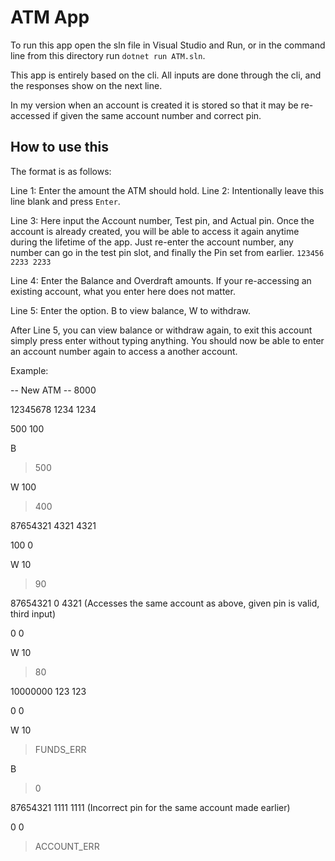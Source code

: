 # ATM App

To run this app open the sln file in Visual Studio and Run, or in the command line from this directory run `dotnet run ATM.sln`.

This app is entirely based on the cli. All inputs are done through the cli, and the responses show on the next line.

In my version when an account is created it is stored so that it may be re-accessed if given the same account number and correct pin.

## How to use this

The format is as follows:

Line 1: Enter the amount the ATM should hold.
Line 2: Intentionally leave this line blank and press `Enter`.

Line 3: Here input the Account number, Test pin, and Actual pin. Once the account is already created, you will be able to access it again anytime during the lifetime of the app. Just re-enter the account number, any number can go in the test pin slot, and finally the Pin set from earlier.
`123456 2233 2233`

Line 4: Enter the Balance and Overdraft amounts. If your re-accessing an existing account, what you enter here does not matter.

Line 5: Enter the option. B to view balance, W to withdraw.

After Line 5, you can view balance or withdraw again, to exit this account simply press enter without typing anything. You should now be able to enter an account number again to access a another account.

Example:

-- New ATM --
8000

12345678 1234 1234

500 100

B

> 500

W 100

> 400


87654321 4321 4321

100 0

W 10

> 90


87654321 0 4321 (Accesses the same account as above, given pin is valid, third input)

0 0

W 10

> 80


10000000 123 123

0 0

W 10

> FUNDS_ERR

B

> 0


87654321 1111 1111 (Incorrect pin for the same account made earlier)

0 0

> ACCOUNT_ERR
